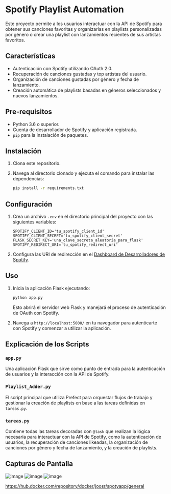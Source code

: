 # Spotify Playlist Automation

Este proyecto permite a los usuarios interactuar con la API de Spotify para obtener sus canciones favoritas y organizarlas en playlists personalizadas por género o crear una playlist con lanzamientos recientes de sus artistas favoritos.

## Características

- Autenticación con Spotify utilizando OAuth 2.0.
- Recuperación de canciones gustadas y top artistas del usuario.
- Organización de canciones gustadas por género y fecha de lanzamiento.
- Creación automática de playlists basadas en géneros seleccionados y nuevos lanzamientos.

## Pre-requisitos

- Python 3.6 o superior.
- Cuenta de desarrollador de Spotify y aplicación registrada.
- `pip` para la instalación de paquetes.

## Instalación

1. Clona este repositorio.
2. Navega al directorio clonado y ejecuta el comando para instalar las dependencias:

    ```bash
    pip install -r requirements.txt
    ```

## Configuración

1. Crea un archivo `.env` en el directorio principal del proyecto con las siguientes variables:

    ```plaintext
    SPOTIFY_CLIENT_ID='tu_spotify_client_id'
    SPOTIFY_CLIENT_SECRET='tu_spotify_client_secret'
    FLASK_SECRET_KEY='una_clave_secreta_aleatoria_para_flask'
    SPOTIPY_REDIRECT_URI='tu_spotify_redirect_uri'
    ```

2. Configura las URI de redirección en el [Dashboard de Desarrolladores de Spotify](https://developer.spotify.com/dashboard/applications).

## Uso

1. Inicia la aplicación Flask ejecutando:

    ```bash
    python app.py
    ```

    Esto abrirá el servidor web Flask y manejará el proceso de autenticación de OAuth con Spotify.

2. Navega a `http://localhost:5000/` en tu navegador para autenticarte con Spotify y comenzar a utilizar la aplicación.

## Explicación de los Scripts

### `app.py`

Una aplicación Flask que sirve como punto de entrada para la autenticación de usuarios y la interacción con la API de Spotify.

### `Playlist_Adder.py`

El script principal que utiliza Prefect para orquestar flujos de trabajo y gestionar la creación de playlists en base a las tareas definidas en `tareas.py`.

### `tareas.py`

Contiene todas las tareas decoradas con `@task` que realizan la lógica necesaria para interactuar con la API de Spotify, como la autenticación de usuarios, la recuperación de canciones likeadas, la organización de canciones por género y fecha de lanzamiento, y la creación de playlists.


## Capturas de Pantalla 
![image](https://github.com/JoosR1205/Spotify-Playlist/assets/160549504/1ec6171d-3332-47ee-a4cb-7bad481739bb)
![image](https://github.com/JoosR1205/Spotify-Playlist/assets/160549504/f3c47a5c-765d-49ac-91ad-eafeab560a84)
![image](https://github.com/JoosR1205/Spotify-Playlist/assets/160549504/9082592f-f846-41be-a447-d76ca147d63c)

https://hub.docker.com/repository/docker/joosr/spotyapp/general
